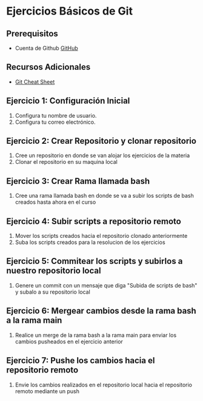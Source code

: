 # Ejercicios Básicos de Git

## Prerequisitos

- Cuenta de Github [GitHub](https://github.com)

## Recursos Adicionales
- [Git Cheat Sheet](https://education.github.com/git-cheat-sheet-education.pdf)

## Ejercicio 1: Configuración Inicial
1. Configura tu nombre de usuario.
2. Configura tu correo electrónico.

## Ejercicio 2: Crear Repositorio y clonar repositorio
1. Cree un repositorio en donde se van alojar los ejercicios de la materia
2. Clonar el repositorio en su maquina local


## Ejercicio 3: Crear Rama llamada bash 
1. Cree una rama llamada bash en donde se va a subir los scripts de bash creados hasta ahora en el curso

## Ejercicio 4: Subir scripts a repositorio remoto
1. Mover los scripts creados hacia el repositorio clonado anteriormente
2. Suba los scripts creados para la resolucion de los ejercicios

## Ejercicio 5: Commitear los scripts y subirlos a nuestro repositorio local
1. Genere un commit con un mensaje que diga "Subida de scripts de bash" y subalo a su repositorio local


## Ejercicio 6: Mergear cambios desde la rama bash a la rama main 
1. Realice un merge de la rama bash a la rama main para enviar los cambios pusheados en el ejercicio anterior

## Ejercicio 7: Pushe los cambios hacia el repositorio remoto
1. Envie los cambios realizados en el repositorio local hacia el repositorio remoto mediante un push